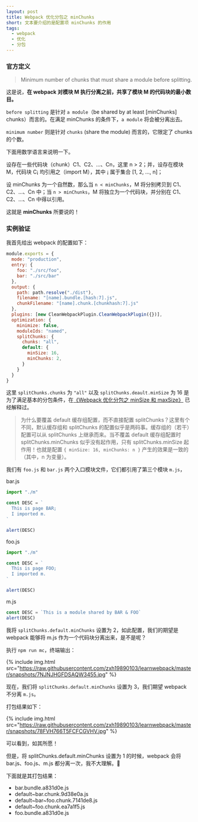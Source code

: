 ```yaml
---
layout: post
title: Webpack 优化分包之 minChunks
short: 文本要介绍的是配置项 minChunks 的作用
tags:
  - webpack
  - 优化
  - 分包
---
```


### 官方定义

> Minimum number of chunks that must share a module before splitting.

这是说，**在 webpack 对模块 M 执行分离之前，共享了模块 M 的代码块的最小数目。**

`before splitting` 是针对 `a module`（be shared by at least [minChunks] chunks）而言的。在满足 minChunks 的条件下，`a module` 将会被分离出去。

`minimum number` 则是针对 `chunks` (share the module) 而言的，它限定了 chunks 的个数。

下面用数学语言来说明一下。

设存在一些代码块（chunk）C1、C2、...、Cn，这里 n > 2；并，设存在模块 M，代码块 C¡ 均引用之（import M），其中 ¡ 属于集合 [1, 2, ..., n]；

设 minChunks 为一个自然数，那么当 `n < minChunks`，M 将分别拷贝到 C1、C2、...、Cn 中；当 `n > minChunks`，M 将独立为一个代码块，并分别在 C1、C2、...、Cn 中得以引用。

这就是 **minChunks** 所要说的！

### 实例验证

我首先给出 webpack 的配置如下：

```js
module.exports = {
  mode: "production",
  entry: {
    foo: "./src/foo",
    bar: "./src/bar"
  },
  output: {
    path: path.resolve("./dist"),
    filename: "[name].bundle.[hash:7].js",
    chunkFilename: "[name].chunk.[chunkhash:7].js"
  },
  plugins: [new CleanWebpackPlugin.CleanWebpackPlugin({})],
  optimization: {
    minimize: false,
    moduleIds: "named",
    splitChunks: {
      chunks: "all",
      default: {
        minSize: 16,
        minChunks: 2,
      }
    }
  }
}
```

这里 `splitChunks.chunks` 为 `"all"` 以及 `splitChunks.deault.minSize` 为 16 是为了满足基本的分包条件，在[《Webpack 优化分包之 minSize 和 maxSize》](/2019/12/28/webpack-in-depth-001.html) 已经解释过。

> 为什么要覆盖 default 缓存组配置，而不直接配置 splitChunks？这里有个不同，默认缓存组和 splitChunks 的配置似乎是两码事。缓存组的（若干）配置可以从 splitChunks 上继承而来。当不覆盖 default 缓存组配置时 splitChunks.minChunks 似乎没有起作用，只有 splitChunks.minSize 起作用！也就是配置 `{ minSize: 16, minChunks: n }`  产生的效果是一致的（其中，n 为变量）。

我们有 `foo.js` 和 `bar.js` 两个入口模块文件，它们都引用了第三个模块 `m.js`，

bar.js
```js
import "./m"

const DESC = `
  This is page BAR;
  I imported m.
`

alert(DESC)
```

foo.js
```js
import "./m"

const DESC = `
  This is page FOO;
  I imported m.
`

alert(DESC)
```

m.js
```js
const DESC = `This is a module shared by BAR & FOO`
alert(DESC)
```

我将 `splitChunks.default.minChunks` 设置为 2，如此配置，我们的期望是 webpack 能够将 m.js 作为一个代码块分离出来，是不是呢？

执行 `npm run mc`，终端输出：

{% include img.html src="https://raw.githubusercontent.com/zxh19890103/learnwebpack/master/snapshots/7NJNJHGFDSAQW3455.jpg" %}

现在，我们将 `splitChunks.default.minChunks` 设置为 3，我们期望 webpack 不分离 `m.js`。

打包结果如下：

{% include img.html src="https://raw.githubusercontent.com/zxh19890103/learnwebpack/master/snapshots/78FVH766T5FCFCGVHV.jpg" %}

可以看到，如其所愿！

但是，将 splitChunks.default.minChunks 设置为 1 的时候，webpack 会将 bar.js、foo.js、m.js 都分离一次，我不大理解。🤔

下面就是其打包结果：

- bar.bundle.a831d0e.js
- default~bar.chunk.9d38e0a.js
- default~bar~foo.chunk.7141de8.js
- default~foo.chunk.ea7a1f5.js
- foo.bundle.a831d0e.js



